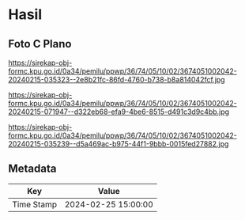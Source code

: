 # Hasil

## Foto C Plano

https://sirekap-obj-formc.kpu.go.id/0a34/pemilu/ppwp/36/74/05/10/02/3674051002042-20240215-035323--2e8b21fc-86fd-4760-b738-b8a814042fcf.jpg

https://sirekap-obj-formc.kpu.go.id/0a34/pemilu/ppwp/36/74/05/10/02/3674051002042-20240215-071947--d322eb68-efa9-4be6-8515-d491c3d9c4bb.jpg

https://sirekap-obj-formc.kpu.go.id/0a34/pemilu/ppwp/36/74/05/10/02/3674051002042-20240215-035239--d5a469ac-b975-44f1-9bbb-0015fed27882.jpg


## Metadata

| Key        | Value               |
| ---------- | ------------------- |
| Time Stamp | 2024-02-25 15:00:00 |



